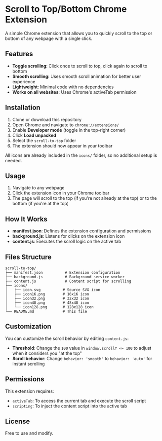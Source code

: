 # Scroll to Top/Bottom Chrome Extension

A simple Chrome extension that allows you to quickly scroll to the top or bottom of any webpage with a single click.

## Features

- **Toggle scrolling**: Click once to scroll to top, click again to scroll to bottom
- **Smooth scrolling**: Uses smooth scroll animation for better user experience
- **Lightweight**: Minimal code with no dependencies
- **Works on all websites**: Uses Chrome's activeTab permission

## Installation

1. Clone or download this repository
2. Open Chrome and navigate to `chrome://extensions/`
3. Enable **Developer mode** (toggle in the top-right corner)
4. Click **Load unpacked**
5. Select the `scroll-to-top` folder
6. The extension should now appear in your toolbar

All icons are already included in the `icons/` folder, so no additional setup is needed.

## Usage

1. Navigate to any webpage
2. Click the extension icon in your Chrome toolbar
3. The page will scroll to the top (if you're not already at the top) or to the bottom (if you're at the top)

## How It Works

- **manifest.json**: Defines the extension configuration and permissions
- **background.js**: Listens for clicks on the extension icon
- **content.js**: Executes the scroll logic on the active tab

## Files Structure

```
scroll-to-top/
├── manifest.json          # Extension configuration
├── background.js          # Background service worker
├── content.js             # Content script for scrolling
├── icons/
│   ├── icon.svg          # Source SVG icon
│   ├── icon16.png        # 16x16 icon
│   ├── icon32.png        # 32x32 icon
│   ├── icon48.png        # 48x48 icon
│   └── icon128.png       # 128x128 icon
└── README.md             # This file
```

## Customization

You can customize the scroll behavior by editing `content.js`:

- **Threshold**: Change the `100` value in `window.scrollY <= 100` to adjust when it considers you "at the top"
- **Scroll behavior**: Change `behavior: 'smooth'` to `behavior: 'auto'` for instant scrolling

## Permissions

This extension requires:
- `activeTab`: To access the current tab and execute the scroll script
- `scripting`: To inject the content script into the active tab

## License

Free to use and modify.
